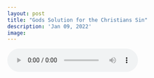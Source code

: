 ```yaml
---
layout: post
title: "Gods Solution for the Christians Sin"
description: 'Jan 09, 2022'
image:
---
```


<audio controls preload="metadata">
  <source src="https://docs.google.com/uc?export=open&id=1-h0fwhbf50o6y3iXwUbv0rZM315UnKDN" type="audio/mp3">
Your browser does not support the audio element.
</audio>
